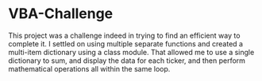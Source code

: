 # VBA-Challenge

This project was a challenge indeed in trying to find an efficient way to complete it.  I settled on using multiple separate functions and created a multi-item dictionary using a class module.  That allowed me to use a single dictionary to sum, and display the data for each ticker, and then perform mathematical operations all within the same loop.